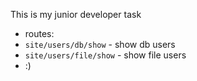 This is my junior developer task

* routes:
* `site/users/db/show` - show db users
* `site/users/file/show` - show file users
* :)
